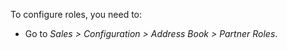 To configure roles, you need to:

- Go to *Sales \> Configuration \> Address Book \> Partner Roles*.
